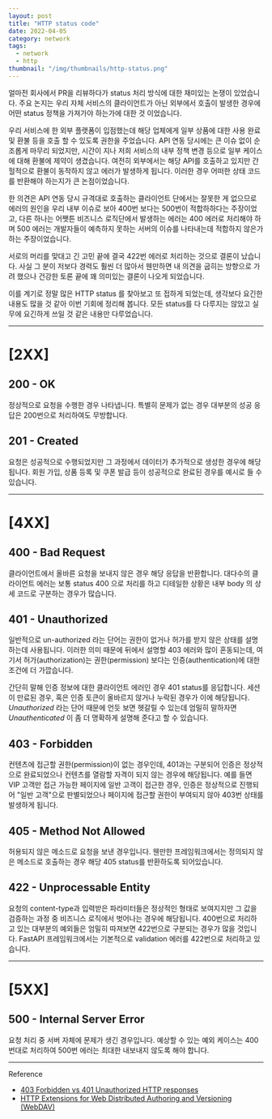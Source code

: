 ```yaml
---
layout: post
title: "HTTP status code"
date: 2022-04-05
category: network
tags:
  - network
  - http
thumbnail: "/img/thumbnails/http-status.png"
---
```


얼마전 회사에서 PR을 리뷰하다가 status 처리 방식에 대한 재미있는 논쟁이 있었습니다.
주요 논지는 우리 자체 서비스의 클라이언트가 아닌 외부에서 호출이 발생한 경우에 어떤 status 정책을 가져가야 하는가에 대한 것 이었습니다.

우리 서비스에 한 외부 플랫폼이 입점했는데 해당 업체에게 일부 상품에 대한 사용 완료 및 환불 등을 호출 할 수 있도록 권한을 주었습니다.
API 연동 당시에는 큰 이슈 없이 순조롭게 마무리 되었지만, 시간이 지나 저희 서비스의 내부 정책 변경 등으로 일부 케이스에 대해 환불에 제약이 생겼습니다.
여전히 외부에서는 해당 API를 호출하고 있지만 간헐적으로 환불이 동작하지 않고 에러가 발생하게 됩니다.
이러한 경우 어떠한 상태 코드를 반환해야 하는지가 큰 논점이었습니다.

한 의견은 API 연동 당시 규격대로 호출하는 클라이언트 단에서는 잘못한 게 없으므로 에러의 원인을 우리 내부 이슈로 보아 400번 보다는 500번이 적합하하다는 주장이었고,
다른 하나는 어쨋튼 비즈니스 로직단에서 발생하는 에러는 400 에러로 처리해야 하며 500 에러는 개발자들이 예측하지 못하는 서버의 이슈를 나타내는데 적합하지 않은가 하는 주장이었습니다.

서로의 머리를 맞대고 긴 고민 끝에 결국 422번 에러로 처리하는 것으로 결론이 났습니다.
사실 그 분이 저보다 경력도 훨씬 더 많아서 웬만하면 내 의견을 굽히는 방향으로 가려 했으나 건강한 토론 끝에 꽤 의미있는 결론이 나오게 되었습니다.

이를 계기로 정말 많은 HTTP status 를 찾아보고 또 접하게 되었는데, 생각보다 요긴한 내용도 많을 것 같아 이번 기회에 정리해 봅니다.
모든 status를 다 다루지는 않았고 실무에 요긴하게 쓰일 것 같은 내용만 다루었습니다.

---

# [2XX]

## 200 - OK

정상적으로 요청을 수행한 경우 나타냅니다. 특별히 문제가 없는 경우 대부분의 성공 응답은 200번으로 처리하여도 무방합니다.

## 201 - Created

요청은 성공적으로 수행되었지만 그 과정에서 데이터가 추가적으로 생성한 경우에 해당됩니다.
회원 가입, 상품 등록 및 쿠폰 발급 등이 성공적으로 완료된 경우를 예시로 들 수 있습니다.

--- 

# [4XX]

## 400 - Bad Request

클라이언트에서 올바른 요청을 보내지 않은 경우 해당 응답을 반환합니다.
대다수의 클라이언트 에러는 보통 status 400 으로 처리를 하고 디테일한 상황은 내부 body 의 상세 코드로 구분하는 경우가 많습니다.

## 401 - Unauthorized

일반적으로 un-authorized 라는 단어는 권한이 없거나 허가를 받지 않은 상태를 설명하는데 사용됩니다.
이러한 의미 때문에 뒤에서 설명할 403 에러와 많이 혼동되는데, 여기서 허가(authorization)는 권한(permission) 보다는 인증(authentication)에 대한 조건에 더 가깝습니다.

간단히 말해 인증 정보에 대한 클라이언트 에러인 경우 401 status를 응답합니다.
세션이 만료된 경우, 혹은 인증 토큰이 올바르지 않거나 누락된 경우가 이에 해당됩니다.
_Unauthorized_ 라는 단어 때문에 언듯 보면 헷갈릴 수 있는데 엄밀히 말하자면 _Unauthenticated_ 이 좀 더 명확하게 설명해 준다고 할 수 있습니다.

## 403 - Forbidden

컨텐츠에 접근할 권한(permission)이 없는 경우인데, 401과는 구분되어 인증은 정상적으로 완료되었으나 컨텐츠를 열람할 자격이 되지 않는 경우에 해당됩니다.
예를 들면 VIP 고객만 접근 가능한 페이지에 일반 고객이 접근한 경우, 인증은 정상적으로 진행되어 "일반 고객"으로 판별되었으나 페이지에 접근할 권한이 부여되지 않아 403번 상태를 발생하게 됩니다.

## 405 - Method Not Allowed

허용되지 않은 메소드로 요청을 보낸 경우입니다.
웬만한 프레임워크에서는 정의되지 않은 메소드로 호출하는 경우 해당 405 status를 반환하도록 되어있습니다.

## 422 - Unprocessable Entity

요청의 content-type과 입력받은 파라미터들은 정상적인 형태로 보여지지만 그 값을 검증하는 과정 중 비즈니스 로직에서 벗어나는 경우에 해당됩니다.
400번으로 처리하고 있는 대부분의 예외들은 엄밀히 따져보면 422번으로 구분되는 경우가 많을 것입니다.
FastAPI 프레임워크에서는 기본적으로 validation 에러를 422번으로 처리하고 있습니다.

---

# [5XX]

## 500 - Internal Server Error

요청 처리 중 서버 자체에 문제가 생긴 경우입니다. 예상할 수 있는 예외 케이스는 400번대로 처리하여 500번 에러는 최대한 내보내지 않도록 해야 합니다.

---

Reference

- [403 Forbidden vs 401 Unauthorized HTTP responses](https://stackoverflow.com/questions/3297048/403-forbidden-vs-401-unauthorized-http-responses)
- [HTTP Extensions for Web Distributed Authoring and Versioning (WebDAV)](https://greenbytes.de/tech/webdav/rfc4918.html#rfc.section.11.2)
